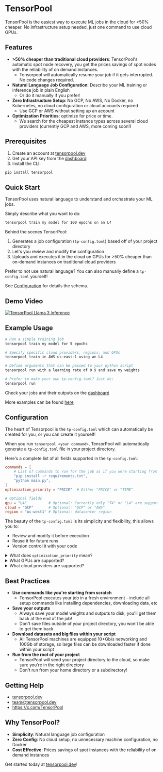 # TensorPool

TensorPool is the easiest way to execute ML jobs in the cloud for >50% cheaper. No infrastructure setup needed, just one command to use cloud GPUs.

## Features
- **>50% cheaper than traditional cloud providers**: TensorPool's automatic spot node recovery, you get the prices savings of spot nodes with the reliability of on demand instances.
  - Tensorpool will automatically resume your job if it gets interrupted. No code changes required.
- **Natural Language Job Configuration**: Describe your ML training or inference job in plain English
  - Or do it manually if you prefer!
- **Zero Infrastructure Setup**: No GCP, No AWS, No Docker, no Kubernetes, no cloud configuration or cloud accounts required
  - Use GCP or AWS without setting up an account
- **Optimization Priorities**: optimize for price or time.
  - We search for the cheapest instance types across several cloud providers (currently GCP and AWS, more coming soon!)

## Prerequisites
1. Create an account at [tensorpool.dev](https://tensorpool.dev)
2. Get your API key from the [dashboard](https://tensorpool.dev/dashboard)
3. Install the CLI:
```bash
pip install tensorpool
```

## Quick Start
TensorPool uses natural language to understand and orchastrate your ML jobs.

Simply describe what you want to do:

```bash
tensorpool train my model for 100 epochs on an L4
```

Behind the scenes TensorPool:
1. Generates a job configuration (`tp-config.toml`) based off of your project directory
2. Let's you review and modify the configuration
3. Uploads and executes it in the cloud on GPUs for >50% cheaper than on-demand instances on traditional cloud providers

Prefer to not use natural language? You can also manually define a `tp-config.toml` yourself!

See [Configuration](#configuration) for details the schema.

## Demo Video
[![TensorPool Llama 3 Inference](https://img.youtube.com/vi/QM6LHB-nLsE/0.jpg)](https://www.youtube.com/watch?v=QM6LHB-nLsE)

## Example Usage

```bash
# Run a simple training job
tensorpool train my model for 5 epochs
```
```bash
# Specify specific cloud providers, regions, and GPUs
tensorpool train in AWS us-east-1 using an L4
```
```bash
# Define arguments that can be passed to your python script
tensorpool run with a learning rate of 0.9 and save my weights
```
```bash
# Prefer to make your own tp-config.toml? Just do:
tensorpool run
```
Check your jobs and their outputs on the [dashboard](https://tensorpool.dev/dashboard)

More examples can be found [here](https://github.com/tensorpool/tensorpool/tree/main/examples/mnist)

## Configuration

The heart of Tensorpool is the `tp-config.toml` which can automatically be created for you, or you can create it yourself!

When you run `tensorpool <your command>`, TensorPool will automatically generate a `tp-config.toml` file in your project directory.

Here's a complete list of all fields supported in the `tp-config.toml`:
```toml
commands = [
    # List of commands to run for the job as if you were starting from a fresh virtual environment
    "pip install -r requirements.txt",
    "python main.py",
]
optimization_priority = "PRICE"  # Either "PRICE" or "TIME".

# Optional fields
gpu = "L4"          # Optional: Currently only "T4" or "L4" are supported (more GPUs coming soon!)
cloud = "GCP"       # Optional: "GCP" or "AWS"
region = "us-west1" # Optional: datacenter region
```

The beauty of the `tp-config.toml` is its simplicity and flexibility, this allows you to:
- Review and modify it before execution
- Reuse it for future runs
- Version control it with your code

<details>
<summary>What does <code>optimization_priority</code> mean?</summary>
<br>

`optimization_priority = "PRICE"` means that TensorPool will search for the cheapest instance types across all cloud providers.

`optimization_priority = "TIME"` means that TensorPool will search for the fastest instance types (best GPU) across all cloud providers.

`cloud` or `region` can be specified to limit the search to a specific cloud provider or region.
</details>

<details>
<summary>What GPUs are supported?</summary>
<br>
Currently T4s and L4s are supported. More GPUs are coming soon!
</details>

<details>
<summary>What cloud providers are supported?</summary>
<br>
Currently GCP and AWS are supported. More cloud providers are coming soon!
</details>

## Best Practices
- **Use commands like you're starting from scratch**
  - TensorPool executes your job in a fresh environment - include all setup commands like installing dependencies, downloading data, etc
- **Save your outputs**
  - Always save your model weights and outputs to disk, you'll get them back at the end of the job!
  - Don't save files outside of your project directory, you won't be able to get them back
- **Download datasets and big files within your script**
  - All TensorPool machines are equipped 10+Gb/s networking and 100Gb of storage, so large files can be downloaded faster if done within your script
- **Run from the root of your project**
  - TensorPool will send your project directory to the cloud, so make sure you're in the right directory
  - Don't run from your home directory or a subdirectory!

## Getting Help
- [tensorpool.dev](https://tensorpool.dev)
- team@tensorpool.dev
- https://x.com/TensorPool

## Why TensorPool?
- **Simplicity**: Natural language job configuration
- **Zero Config**: No cloud setup, no unnecessary machine configuration, no Docker
- **Cost Effective**: Prices savings of spot instances with the reliability of on demand instances

Get started today at [tensorpool.dev](https://tensorpool.dev)!
